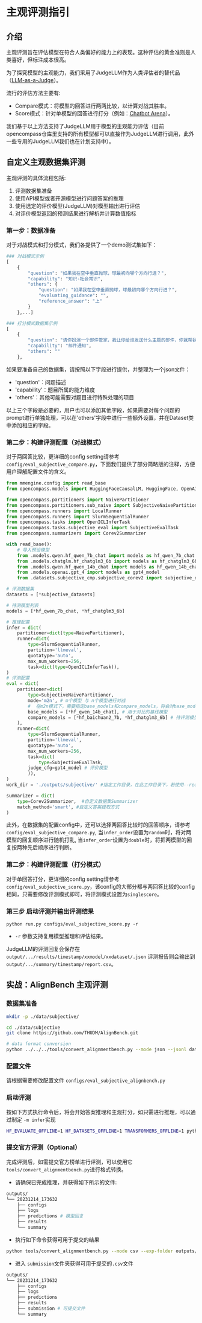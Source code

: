 # 主观评测指引

## 介绍

主观评测旨在评估模型在符合人类偏好的能力上的表现。这种评估的黄金准则是人类喜好，但标注成本很高。

为了探究模型的主观能力，我们采用了JudgeLLM作为人类评估者的替代品（[LLM-as-a-Judge](https://arxiv.org/abs/2306.05685)）。

流行的评估方法主要有:

- Compare模式：将模型的回答进行两两比较，以计算对战其胜率。
- Score模式：针对单模型的回答进行打分（例如：[Chatbot Arena](https://chat.lmsys.org/)）。

我们基于以上方法支持了JudgeLLM用于模型的主观能力评估（目前opencompass仓库里支持的所有模型都可以直接作为JudgeLLM进行调用，此外一些专用的JudgeLLM我们也在计划支持中）。

## 自定义主观数据集评测

主观评测的具体流程包括:

1. 评测数据集准备
2. 使用API模型或者开源模型进行问题答案的推理
3. 使用选定的评价模型(JudgeLLM)对模型输出进行评估
4. 对评价模型返回的预测结果进行解析并计算数值指标

### 第一步：数据准备

对于对战模式和打分模式，我们各提供了一个demo测试集如下：

```python
### 对战模式示例
[
    {
        "question": "如果我在空中垂直抛球，球最初向哪个方向行进？",
        "capability": "知识-社会常识",
        "others": {
            "question": "如果我在空中垂直抛球，球最初向哪个方向行进？",
            "evaluating_guidance": "",
            "reference_answer": "上"
        }
    },...]

### 打分模式数据集示例
[
    {
        "question": "请你扮演一个邮件管家，我让你给谁发送什么主题的邮件，你就帮我扩充好邮件正文，并打印在聊天框里。你需要根据我提供的邮件收件人以及邮件主题，来斟酌用词，并使用合适的敬语。现在请给导师发送邮件，询问他是否可以下周三下午15:00进行科研同步会，大约200字。",
        "capability": "邮件通知",
        "others": ""
    },
```

如果要准备自己的数据集，请按照以下字段进行提供，并整理为一个json文件：

- 'question'：问题描述
- 'capability'：题目所属的能力维度
- 'others'：其他可能需要对题目进行特殊处理的项目

以上三个字段是必要的，用户也可以添加其他字段，如果需要对每个问题的prompt进行单独处理，可以在'others'字段中进行一些额外设置，并在Dataset类中添加相应的字段。

### 第二步：构建评测配置（对战模式）

对于两回答比较，更详细的config setting请参考 `config/eval_subjective_compare.py`，下面我们提供了部分简略版的注释，方便用户理解配置文件的含义。

```python
from mmengine.config import read_base
from opencompass.models import HuggingFaceCausalLM, HuggingFace, OpenAI

from opencompass.partitioners import NaivePartitioner
from opencompass.partitioners.sub_naive import SubjectiveNaivePartitioner
from opencompass.runners import LocalRunner
from opencompass.runners import SlurmSequentialRunner
from opencompass.tasks import OpenICLInferTask
from opencompass.tasks.subjective_eval import SubjectiveEvalTask
from opencompass.summarizers import Corev2Summarizer

with read_base():
    # 导入预设模型
    from .models.qwen.hf_qwen_7b_chat import models as hf_qwen_7b_chat
    from .models.chatglm.hf_chatglm3_6b import models as hf_chatglm3_6b
    from .models.qwen.hf_qwen_14b_chat import models as hf_qwen_14b_chat
    from .models.openai.gpt_4 import models as gpt4_model
    from .datasets.subjective_cmp.subjective_corev2 import subjective_datasets

# 评测数据集
datasets = [*subjective_datasets]

# 待测模型列表
models = [*hf_qwen_7b_chat, *hf_chatglm3_6b]

# 推理配置
infer = dict(
    partitioner=dict(type=NaivePartitioner),
    runner=dict(
        type=SlurmSequentialRunner,
        partition='llmeval',
        quotatype='auto',
        max_num_workers=256,
        task=dict(type=OpenICLInferTask)),
)
# 评测配置
eval = dict(
    partitioner=dict(
        type=SubjectiveNaivePartitioner,
        mode='m2n', # m个模型 与 n个模型进行对战
        #  在m2n模式下，需要指定base_models和compare_models，将会对base_models和compare_models生成对应的两两pair（去重且不会与自身进行比较）
        base_models = [*hf_qwen_14b_chat], # 用于对比的基线模型
        compare_models = [*hf_baichuan2_7b, *hf_chatglm3_6b] # 待评测模型
    ),
    runner=dict(
        type=SlurmSequentialRunner,
        partition='llmeval',
        quotatype='auto',
        max_num_workers=256,
        task=dict(
            type=SubjectiveEvalTask,
        judge_cfg=gpt4_model # 评价模型
        )),
)
work_dir = './outputs/subjective/' #指定工作目录，在此工作目录下，若使用--reuse参数启动评测，将自动复用该目录下已有的所有结果

summarizer = dict(
    type=Corev2Summarizer,  #自定义数据集Summarizer
    match_method='smart', #自定义答案提取方式
)
```

此外，在数据集的配置config中，还可以选择两回答比较时的回答顺序，请参考`config/eval_subjective_compare.py`,
当`infer_order`设置为`random`时，将对两模型的回复顺序进行随机打乱,
当`infer_order`设置为`double`时，将把两模型的回复按两种先后顺序进行判断。

### 第二步：构建评测配置（打分模式）

对于单回答打分，更详细的config setting请参考 `config/eval_subjective_score.py`，该config的大部分都与两回答比较的config相同，只需要修改评测模式即可，将评测模式设置为`singlescore`。

### 第三步 启动评测并输出评测结果

```shell
python run.py configs/eval_subjective_score.py -r
```

- `-r` 参数支持复用模型推理和评估结果。

JudgeLLM的评测回复会保存在 `output/.../results/timestamp/xxmodel/xxdataset/.json`
评测报告则会输出到 `output/.../summary/timestamp/report.csv`。

## 实战：AlignBench 主观评测

### 数据集准备

```bash
mkdir -p ./data/subjective/

cd ./data/subjective
git clone https://github.com/THUDM/AlignBench.git

# data format conversion
python ../../../tools/convert_alignmentbench.py --mode json --jsonl data/data_release.jsonl

```

### 配置文件

请根据需要修改配置文件 `configs/eval_subjective_alignbench.py`

### 启动评测

按如下方式执行命令后，将会开始答案推理和主观打分，如只需进行推理，可以通过制定 `-m infer`实现

```bash
HF_EVALUATE_OFFLINE=1 HF_DATASETS_OFFLINE=1 TRANSFORMERS_OFFLINE=1 python run.py configs/eval_subjective_alignbench.py
```

### 提交官方评测（Optional）

完成评测后，如需提交官方榜单进行评测，可以使用它`tools/convert_alignmentbench.py`进行格式转换。

- 请确保已完成推理，并获得如下所示的文件:

```bash
outputs/
└── 20231214_173632
    ├── configs
    ├── logs
    ├── predictions # 模型回复
    ├── results
    └── summary
```

- 执行如下命令获得可用于提交的结果

```bash
python tools/convert_alignmentbench.py --mode csv --exp-folder outputs/20231214_173632
```

- 进入 `submission`文件夹获得可用于提交的`.csv`文件

```bash
outputs/
└── 20231214_173632
    ├── configs
    ├── logs
    ├── predictions
    ├── results
    ├── submission # 可提交文件
    └── summary
```
